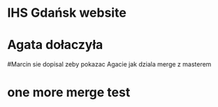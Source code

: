 # IHS Gdańsk website
# Agata dołaczyła
#Marcin sie dopisal zeby pokazac Agacie jak dziala merge z masterem
# one more merge test